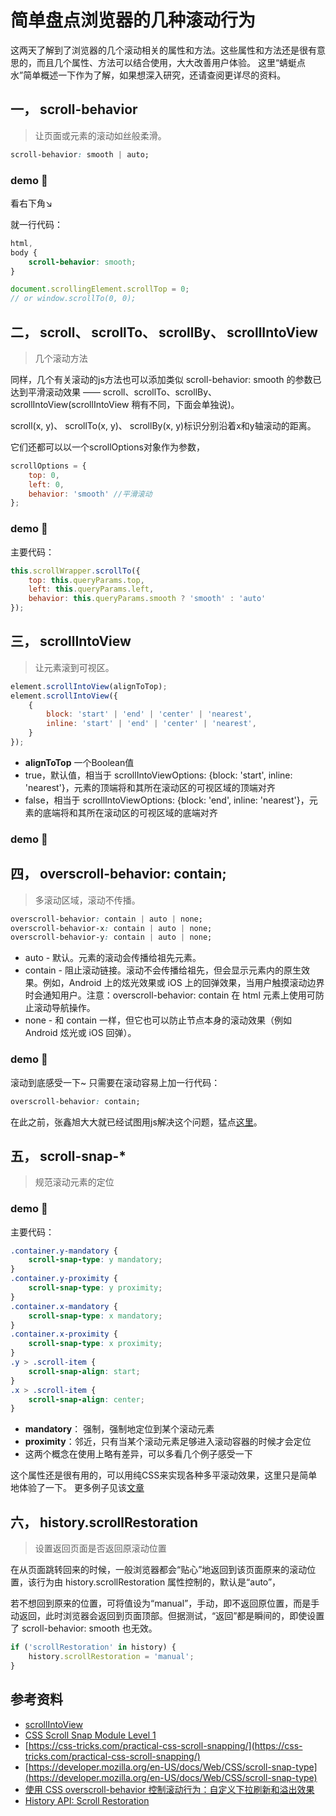 # 简单盘点浏览器的几种滚动行为
	
这两天了解到了浏览器的几个滚动相关的属性和方法。这些属性和方法还是很有意思的，而且几个属性、方法可以结合使用，大大改善用户体验。
这里“蜻蜓点水”简单概述一下作为了解，如果想深入研究，还请查阅更详尽的资料。

## 一， scroll-behavior
> 让页面或元素的滚动如丝般柔滑。
```css
scroll-behavior: smooth | auto;
```
### demo 🌰
看右下角↘
<scroll-to-top></scroll-to-top>

就一行代码：
```css
html,
body {
	scroll-behavior: smooth;
}
```
```js
document.scrollingElement.scrollTop = 0;
// or window.scrollTo(0, 0);
```

## 二， scroll、 scrollTo、 scrollBy、 scrollIntoView
> 几个滚动方法

同样，几个有关滚动的js方法也可以添加类似 scroll-behavior: smooth 的参数已达到平滑滚动效果 —— scroll、scrollTo、scrollBy、scrollIntoView(scrollIntoView 稍有不同，下面会单独说)。

scroll(x, y)、 scrollTo(x, y)、 scrollBy(x, y)标识分别沿着x和y轴滚动的距离。

它们还都可以以一个scrollOptions对象作为参数，
```js
scrollOptions = {
  	top: 0,
  	left: 0,
  	behavior: 'smooth' //平滑滚动
};
```

### demo 🌰
<Scroll-ScrollMethods/>

主要代码：
```js
this.scrollWrapper.scrollTo({
	top: this.queryParams.top,
	left: this.queryParams.left,
	behavior: this.queryParams.smooth ? 'smooth' : 'auto'
});
```

## 三， scrollIntoView
> 让元素滚到可视区。
```js
element.scrollIntoView(alignToTop);
element.scrollIntoView({
	{
		block: 'start' | 'end' | 'center' | 'nearest', 
		inline: 'start' | 'end' | 'center' | 'nearest', 
	}
});
```

- **alignToTop** 一个Boolean值
- true，默认值，相当于 scrollIntoViewOptions: {block: 'start', inline: 'nearest'}，元素的顶端将和其所在滚动区的可视区域的顶端对齐
- false，相当于 scrollIntoViewOptions: {block: 'end', inline: 'nearest'}，元素的底端将和其所在滚动区的可视区域的底端对齐

### demo 🌰
<Scroll-ScrollIntoView/>

## 四， overscroll-behavior: contain;
> 多滚动区域，滚动不传播。
```css
overscroll-behavior: contain | auto | none;
overscroll-behavior-x: contain | auto | none;
overscroll-behavior-y: contain | auto | none;
```
- auto - 默认。元素的滚动会传播给祖先元素。
- contain - 阻止滚动链接。滚动不会传播给祖先，但会显示元素内的原生效果。例如，Android 上的炫光效果或 iOS 上的回弹效果，当用户触摸滚动边界时会通知用户。注意：overscroll-behavior: contain 在 html 元素上使用可防止滚动导航操作。
- none - 和 contain 一样，但它也可以防止节点本身的滚动效果（例如 Android 炫光或 iOS 回弹）。

### demo 🌰 
滚动到底感受一下~
<Scroll-Overscroll/>
只需要在滚动容易上加一行代码：
```css
overscroll-behavior: contain;
```
在此之前，张鑫旭大大就已经试图用js解决这个问题，猛点[这里](https://www.zhangxinxu.com/study/201512/inner-scroll-prevent-parent-scroll.html)。

## 五， scroll-snap-*
> 规范滚动元素的定位
### demo 🌰
<Scroll-ScrollSnaps/>

主要代码：
```css
.container.y-mandatory {
    scroll-snap-type: y mandatory; 
}
.container.y-proximity {
    scroll-snap-type: y proximity;
}
.container.x-mandatory {
    scroll-snap-type: x mandatory;
}
.container.x-proximity {
    scroll-snap-type: x proximity;
}
.y > .scroll-item {
	scroll-snap-align: start;
}
.x > .scroll-item {
	scroll-snap-align: center;
}
```
- **mandatory**： 强制，强制地定位到某个滚动元素
- **proximity**：邻近，只有当某个滚动元素足够进入滚动容器的时候才会定位
- 这两个概念在使用上略有差异，可以多看几个例子感受一下

这个属性还是很有用的，可以用纯CSS来实现各种多平滚动效果，这里只是简单地体验了一下。
更多例子见该[文章](https://css-tricks.com/practical-css-scroll-snapping/)

## 六， history.scrollRestoration
> 设置返回页面是否返回原滚动位置

在从页面跳转回来的时候，一般浏览器都会“贴心”地返回到该页面原来的滚动位置，该行为由 history.scrollRestoration 属性控制的，默认是“auto”，

若不想回到原来的位置，可将值设为“manual”，手动，即不返回原位置，而是手动返回，此时浏览器会返回到页面顶部。但据测试，“返回”都是瞬间的，即使设置了 scroll-behavior: smooth 也无效。
```js
if ('scrollRestoration' in history) {
  	history.scrollRestoration = 'manual';
}
```
## 参考资料
- [scrollIntoView](https://developer.mozilla.org/en-US/docs/Web/API/Element/scrollIntoView)
- [CSS Scroll Snap Module Level 1](https://www.w3.org/TR/css-scroll-snap-1/)
- [https://css-tricks.com/practical-css-scroll-snapping/](https://css-tricks.com/practical-css-scroll-snapping/)
- [https://developer.mozilla.org/en-US/docs/Web/CSS/scroll-snap-type](https://developer.mozilla.org/en-US/docs/Web/CSS/scroll-snap-type)
- [使用 CSS overscroll-behavior 控制滚动行为：自定义下拉刷新和溢出效果](https://segmentfault.com/a/1190000012014962)
- [History API: Scroll Restoration](https://developers.google.com/web/updates/2015/09/history-api-scroll-restoration)
